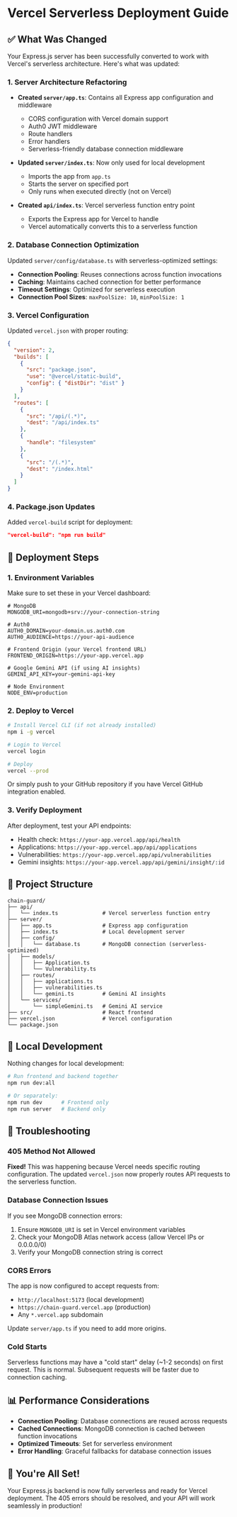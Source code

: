 # Vercel Serverless Deployment Guide

## ✅ What Was Changed

Your Express.js server has been successfully converted to work with Vercel's serverless architecture. Here's what was updated:

### 1. **Server Architecture Refactoring**

- **Created `server/app.ts`**: Contains all Express app configuration and middleware
  - CORS configuration with Vercel domain support
  - Auth0 JWT middleware
  - Route handlers
  - Error handlers
  - Serverless-friendly database connection middleware

- **Updated `server/index.ts`**: Now only used for local development
  - Imports the app from `app.ts`
  - Starts the server on specified port
  - Only runs when executed directly (not on Vercel)

- **Created `api/index.ts`**: Vercel serverless function entry point
  - Exports the Express app for Vercel to handle
  - Vercel automatically converts this to a serverless function

### 2. **Database Connection Optimization**

Updated `server/config/database.ts` with serverless-optimized settings:
- **Connection Pooling**: Reuses connections across function invocations
- **Caching**: Maintains cached connection for better performance
- **Timeout Settings**: Optimized for serverless execution
- **Connection Pool Sizes**: `maxPoolSize: 10`, `minPoolSize: 1`

### 3. **Vercel Configuration**

Updated `vercel.json` with proper routing:
```json
{
  "version": 2,
  "builds": [
    {
      "src": "package.json",
      "use": "@vercel/static-build",
      "config": { "distDir": "dist" }
    }
  ],
  "routes": [
    {
      "src": "/api/(.*)",
      "dest": "/api/index.ts"
    },
    {
      "handle": "filesystem"
    },
    {
      "src": "/(.*)",
      "dest": "/index.html"
    }
  ]
}
```

### 4. **Package.json Updates**

Added `vercel-build` script for deployment:
```json
"vercel-build": "npm run build"
```

## 🚀 Deployment Steps

### 1. **Environment Variables**

Make sure to set these in your Vercel dashboard:

```env
# MongoDB
MONGODB_URI=mongodb+srv://your-connection-string

# Auth0
AUTH0_DOMAIN=your-domain.us.auth0.com
AUTH0_AUDIENCE=https://your-api-audience

# Frontend Origin (your Vercel frontend URL)
FRONTEND_ORIGIN=https://your-app.vercel.app

# Google Gemini API (if using AI insights)
GEMINI_API_KEY=your-gemini-api-key

# Node Environment
NODE_ENV=production
```

### 2. **Deploy to Vercel**

```bash
# Install Vercel CLI (if not already installed)
npm i -g vercel

# Login to Vercel
vercel login

# Deploy
vercel --prod
```

Or simply push to your GitHub repository if you have Vercel GitHub integration enabled.

### 3. **Verify Deployment**

After deployment, test your API endpoints:

- Health check: `https://your-app.vercel.app/api/health`
- Applications: `https://your-app.vercel.app/api/applications`
- Vulnerabilities: `https://your-app.vercel.app/api/vulnerabilities`
- Gemini insights: `https://your-app.vercel.app/api/gemini/insight/:id`

## 📁 Project Structure

```
chain-guard/
├── api/
│   └── index.ts              # Vercel serverless function entry
├── server/
│   ├── app.ts                # Express app configuration
│   ├── index.ts              # Local development server
│   ├── config/
│   │   └── database.ts       # MongoDB connection (serverless-optimized)
│   ├── models/
│   │   ├── Application.ts
│   │   └── Vulnerability.ts
│   ├── routes/
│   │   ├── applications.ts
│   │   ├── vulnerabilities.ts
│   │   └── gemini.ts         # Gemini AI insights
│   └── services/
│       └── simpleGemini.ts   # Gemini AI service
├── src/                      # React frontend
├── vercel.json               # Vercel configuration
└── package.json
```

## 🔧 Local Development

Nothing changes for local development:

```bash
# Run frontend and backend together
npm run dev:all

# Or separately:
npm run dev      # Frontend only
npm run server   # Backend only
```

## 🐛 Troubleshooting

### 405 Method Not Allowed

**Fixed!** This was happening because Vercel needs specific routing configuration. The updated `vercel.json` now properly routes API requests to the serverless function.

### Database Connection Issues

If you see MongoDB connection errors:
1. Ensure `MONGODB_URI` is set in Vercel environment variables
2. Check your MongoDB Atlas network access (allow Vercel IPs or 0.0.0.0/0)
3. Verify your MongoDB connection string is correct

### CORS Errors

The app is now configured to accept requests from:
- `http://localhost:5173` (local development)
- `https://chain-guard.vercel.app` (production)
- Any `*.vercel.app` subdomain

Update `server/app.ts` if you need to add more origins.

### Cold Starts

Serverless functions may have a "cold start" delay (~1-2 seconds) on first request. This is normal. Subsequent requests will be faster due to connection caching.

## 📊 Performance Considerations

- **Connection Pooling**: Database connections are reused across requests
- **Cached Connections**: MongoDB connection is cached between function invocations
- **Optimized Timeouts**: Set for serverless environment
- **Error Handling**: Graceful fallbacks for database connection issues

## 🎉 You're All Set!

Your Express.js backend is now fully serverless and ready for Vercel deployment. The 405 errors should be resolved, and your API will work seamlessly in production!
